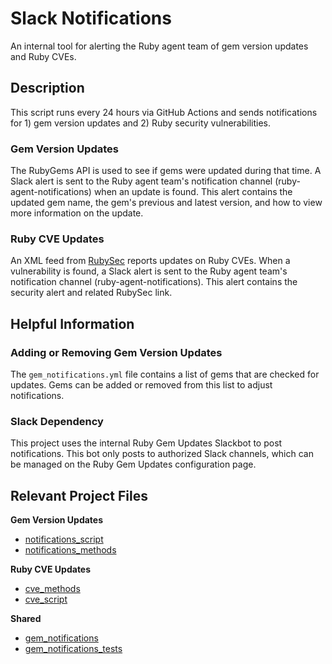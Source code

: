 # Slack Notifications

An internal tool for alerting the Ruby agent team of gem version updates and Ruby CVEs. 

## Description

This script runs every 24 hours via GitHub Actions and sends notifications for 1) gem version updates and 2) Ruby security vulnerabilities.

### Gem Version Updates
The RubyGems API is used to see if gems were updated during that time. A Slack alert is sent to the Ruby agent team's notification channel (ruby-agent-notifications) when an update is found. This alert contains the updated gem name, the gem's previous and latest version, and how to view more information on the update.

### Ruby CVE Updates
An XML feed from [RubySec](https://rubysec.com/) reports updates on Ruby CVEs. When a vulnerability is found, a Slack alert is sent to the Ruby agent team's notification channel (ruby-agent-notifications). This alert contains the security alert and related RubySec link.
## Helpful Information

### Adding or Removing Gem Version Updates

The `gem_notifications.yml` file contains a list of gems that are checked for updates. Gems can be added or removed from this list to adjust notifications.

### Slack Dependency

This project uses the internal Ruby Gem Updates Slackbot to post notifications. This bot only posts to authorized Slack channels, which can be managed on the Ruby Gem Updates configuration page.

## Relevant Project Files

**Gem Version Updates** 
* [notifications_script](.github/workflows/scripts/slack_gem_notifications/notifications_script.rb)
* [notifications_methods](.github/workflows/scripts/slack_gem_notifications/notifications_methods.rb)

**Ruby CVE Updates**
* [cve_methods](.github/workflows/scripts/slack_gem_notifications/cve_methods.rb)
* [cve_script](.github/workflows/scripts/slack_gem_notifications/cve_script.rb)

**Shared**
* [gem_notifications](.github/workflows/gem_notifications.yml)
* [gem_notifications_tests](test/new_relic/gem_notifications_tests.rb)
